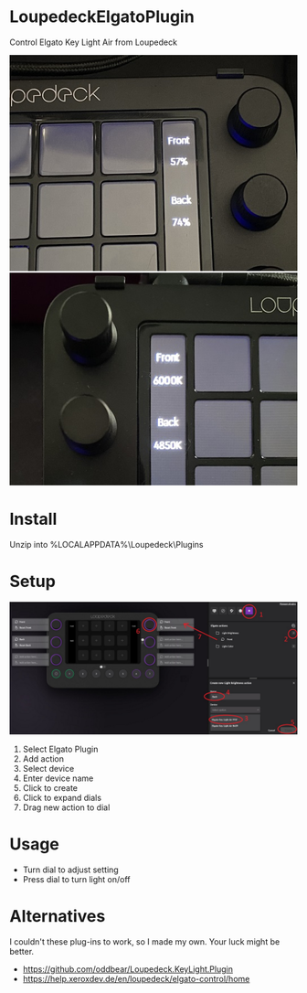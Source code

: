 # LoupedeckElgatoPlugin
Control Elgato Key Light Air from Loupedeck

![Brightness](/images/brightness.jpg?raw=true "Brightness Adjustment")
![Color](/images/color.jpg?raw=true "Color Temperature Adjustment")

# Install
Unzip into %LOCALAPPDATA%\Loupedeck\Plugins

# Setup
![Setup](/images/setup.jpg?raw=true "Setup")
1. Select Elgato Plugin
2. Add action
3. Select device
4. Enter device name
5. Click to create
6. Click to expand dials
7. Drag new action to dial

# Usage
* Turn dial to adjust setting
* Press dial to turn light on/off

# Alternatives
I couldn't these plug-ins to work, so I made my own.  Your luck might be better.
* https://github.com/oddbear/Loupedeck.KeyLight.Plugin
* https://help.xeroxdev.de/en/loupedeck/elgato-control/home
